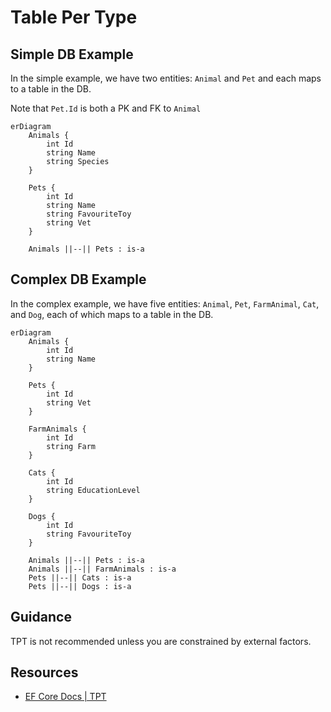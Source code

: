 # Table Per Type

## Simple DB Example

In the simple example, we have two entities:  `Animal` and `Pet` and each maps to a table in the DB.

Note that `Pet.Id` is both a PK and FK to `Animal`

```mermaid
erDiagram
    Animals {
        int Id
        string Name
        string Species
    }

    Pets {
        int Id
        string Name
        string FavouriteToy
        string Vet
    }

    Animals ||--|| Pets : is-a
```

## Complex DB Example

In the complex example, we have five entities: `Animal`, `Pet`, `FarmAnimal`, `Cat`, and `Dog`, each of which maps to a table in the DB.

```mermaid
erDiagram
    Animals {
        int Id
        string Name
    }

    Pets {
        int Id
        string Vet
    }

    FarmAnimals {
        int Id
        string Farm
    }

    Cats {
        int Id
        string EducationLevel
    }

    Dogs {
        int Id
        string FavouriteToy
    }

    Animals ||--|| Pets : is-a
    Animals ||--|| FarmAnimals : is-a
    Pets ||--|| Cats : is-a
    Pets ||--|| Dogs : is-a
```

## Guidance

TPT is not recommended unless you are constrained by external factors.

## Resources

- [EF Core Docs | TPT](https://learn.microsoft.com/en-us/ef/core/modeling/inheritance#table-per-type-configuration)
